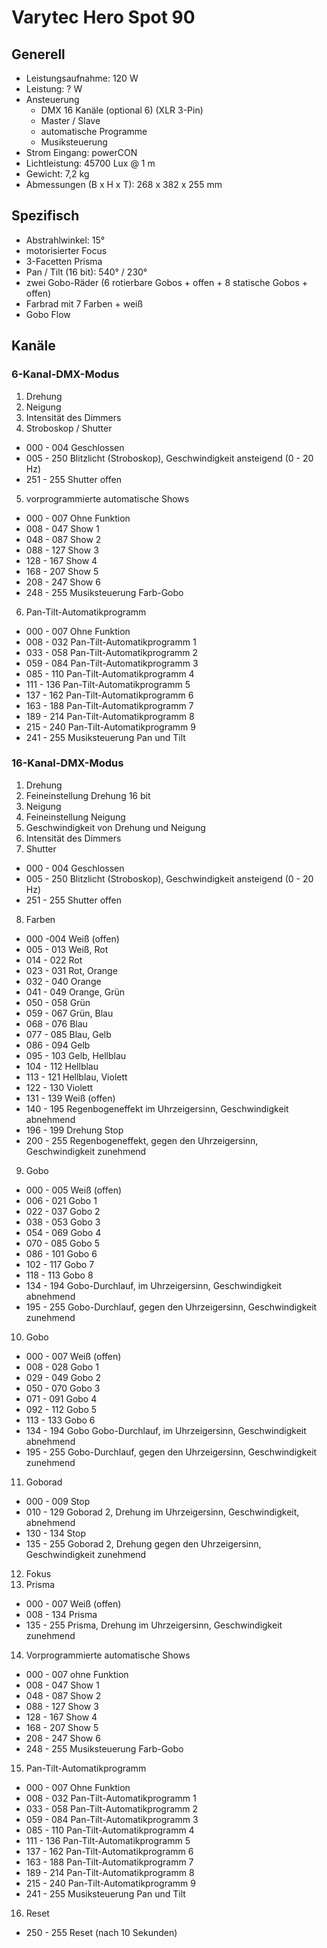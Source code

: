 # Varytec Hero Spot 90

## Generell

- Leistungsaufnahme: 120 W
- Leistung: ? W
- Ansteuerung
  - DMX 16 Kanäle (optional 6) (XLR 3-Pin)
  - Master / Slave
  - automatische Programme
  - Musiksteuerung
- Strom Eingang: powerCON
- Lichtleistung: 45700 Lux @ 1 m
- Gewicht: 7,2 kg
- Abmessungen (B x H x T): 268 x 382 x 255 mm

## Spezifisch

- Abstrahlwinkel: 15°
- motorisierter Focus
- 3-Facetten Prisma
- Pan / Tilt (16 bit): 540° / 230°
- zwei Gobo-Räder (6 rotierbare Gobos + offen + 8 statische Gobos + offen)
- Farbrad mit 7 Farben + weiß
- Gobo Flow

## Kanäle
### 6-Kanal-DMX-Modus
1. Drehung
2. Neigung
3. Intensität des Dimmers
4. Stroboskop / Shutter
 - 000 - 004 Geschlossen
 - 005 - 250 Blitzlicht (Stroboskop), Geschwindigkeit ansteigend (0 - 20 Hz)
 - 251  - 255 Shutter offen
5. vorprogrammierte automatische Shows
 - 000 - 007 Ohne Funktion
 - 008 - 047 Show 1
 - 048 - 087 Show 2
 - 088 - 127 Show 3
 - 128 - 167 Show 4
 - 168 - 207 Show 5
 - 208 - 247 Show 6
 - 248 - 255 Musiksteuerung Farb-Gobo
6. Pan-Tilt-Automatikprogramm
 - 000 - 007 Ohne Funktion
 - 008 - 032 Pan-Tilt-Automatikprogramm 1
 - 033 - 058 Pan-Tilt-Automatikprogramm 2
 - 059 - 084 Pan-Tilt-Automatikprogramm 3
 - 085 - 110 Pan-Tilt-Automatikprogramm 4
 - 111 - 136 Pan-Tilt-Automatikprogramm 5
 - 137 - 162 Pan-Tilt-Automatikprogramm 6
 - 163 - 188 Pan-Tilt-Automatikprogramm 7
 - 189 - 214 Pan-Tilt-Automatikprogramm 8
 - 215 - 240 Pan-Tilt-Automatikprogramm 9
 - 241 - 255 Musiksteuerung Pan und Tilt

### 16-Kanal-DMX-Modus
1. Drehung
2. Feineinstellung Drehung 16 bit
3. Neigung
4. Feineinstellung Neigung
5. Geschwindigkeit von Drehung und Neigung
6. Intensität des Dimmers
7. Shutter
 - 000 - 004 Geschlossen
 - 005 - 250 Blitzlicht (Stroboskop), Geschwindigkeit ansteigend (0 - 20 Hz)
 - 251 - 255 Shutter offen
8. Farben
 - 000 -004 Weiß (offen)
 - 005 - 013 Weiß, Rot
 - 014 - 022 Rot
 - 023 - 031 Rot, Orange
 - 032 - 040 Orange
 - 041 - 049 Orange, Grün
 - 050 - 058 Grün
 - 059 - 067 Grün, Blau
 - 068 - 076 Blau
 - 077 - 085 Blau, Gelb
 - 086 - 094 Gelb
 - 095 - 103 Gelb, Hellblau
 - 104 - 112 Hellblau
 - 113 - 121 Hellblau, Violett
 - 122 - 130 Violett
 - 131 - 139 Weiß (offen)
 - 140 - 195 Regenbogeneffekt im Uhrzeigersinn, Geschwindigkeit abnehmend
 - 196 - 199 Drehung Stop
 - 200 - 255 Regenbogeneffekt, gegen den Uhrzeigersinn, Geschwindigkeit zunehmend
9. Gobo
 - 000 - 005 Weiß (offen)
 - 006 - 021 Gobo 1
 - 022 - 037 Gobo 2
 - 038 - 053 Gobo 3
 - 054 - 069 Gobo 4
 - 070 - 085 Gobo 5
 - 086 - 101 Gobo 6
 - 102 - 117 Gobo 7
 - 118 - 113 Gobo 8
 - 134 - 194 Gobo-Durchlauf, im Uhrzeigersinn, Geschwindigkeit abnehmend
 - 195 - 255 Gobo-Durchlauf, gegen den Uhrzeigersinn, Geschwindigkeit zunehmend
10. Gobo
 - 000 - 007 Weiß (offen)
 - 008 - 028 Gobo 1
 - 029 - 049 Gobo 2
 - 050 - 070 Gobo 3
 - 071 - 091 Gobo 4
 - 092 - 112 Gobo 5
 - 113 - 133 Gobo 6
 - 134 - 194 Gobo Gobo-Durchlauf, im Uhrzeigersinn, Geschwindigkeit abnehmend
 - 195 - 255 Gobo-Durchlauf, gegen den Uhrzeigersinn, Geschwindigkeit zunehmend
11. Goborad
 - 000 - 009 Stop
 - 010 - 129 Goborad 2, Drehung im Uhrzeigersinn, Geschwindigkeit, abnehmend
 - 130 - 134 Stop
 - 135 - 255 Goborad 2, Drehung gegen den Uhrzeigersinn, Geschwindigkeit zunehmend
12. Fokus
13. Prisma
 - 000 - 007 Weiß (offen)
 - 008 - 134 Prisma
 - 135 - 255 Prisma, Drehung im Uhrzeigersinn, Geschwindigkeit zunehmend
14. Vorprogrammierte automatische Shows
 - 000 - 007 ohne Funktion
 - 008 - 047 Show 1
 - 048 - 087 Show 2
 - 088 - 127 Show 3
 - 128 - 167 Show 4
 - 168 - 207 Show 5
 - 208 - 247 Show 6
 - 248 - 255 Musiksteuerung Farb-Gobo
15. Pan-Tilt-Automatikprogramm
 - 000 - 007 Ohne Funktion
 - 008 - 032 Pan-Tilt-Automatikprogramm 1
 - 033 - 058 Pan-Tilt-Automatikprogramm 2
 - 059 - 084 Pan-Tilt-Automatikprogramm 3
 - 085 - 110 Pan-Tilt-Automatikprogramm 4
 - 111 - 136 Pan-Tilt-Automatikprogramm 5
 - 137 - 162 Pan-Tilt-Automatikprogramm 6
 - 163 - 188 Pan-Tilt-Automatikprogramm 7
 - 189 - 214 Pan-Tilt-Automatikprogramm 8
 - 215 - 240 Pan-Tilt-Automatikprogramm 9
 - 241 - 255 Musiksteuerung Pan und Tilt
16. Reset
 - 250 - 255 Reset (nach 10 Sekunden)












